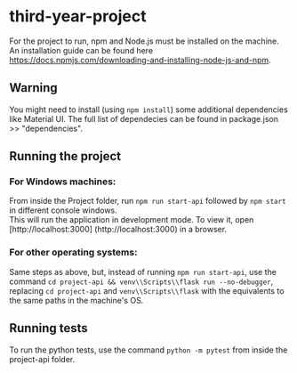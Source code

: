 # third-year-project

For the project to run, npm and Node.js must be installed on the machine. An installation guide can be found here 
https://docs.npmjs.com/downloading-and-installing-node-js-and-npm.

## Warning

You might need to install (using `npm install`) some additional dependencies like Material UI. The full list of dependecies can be found in package.json >> "dependencies".

## Running the project

### For Windows machines:

From inside the Project folder, run `npm run start-api` followed by `npm start` in different console windows.\
This will run the application in development mode. To view it, open [http://localhost:3000] (http://localhost:3000) in a browser.

### For other operating systems:

Same steps as above, but, instead of running `npm run start-api`, use the command `cd project-api && venv\\Scripts\\flask run --no-debugger`, replacing `cd project-api` and `venv\\Scripts\\flask` with the equivalents to the same paths in the machine's OS.

## Running tests

To run the python tests, use the command `python -m pytest` from inside the project-api folder.